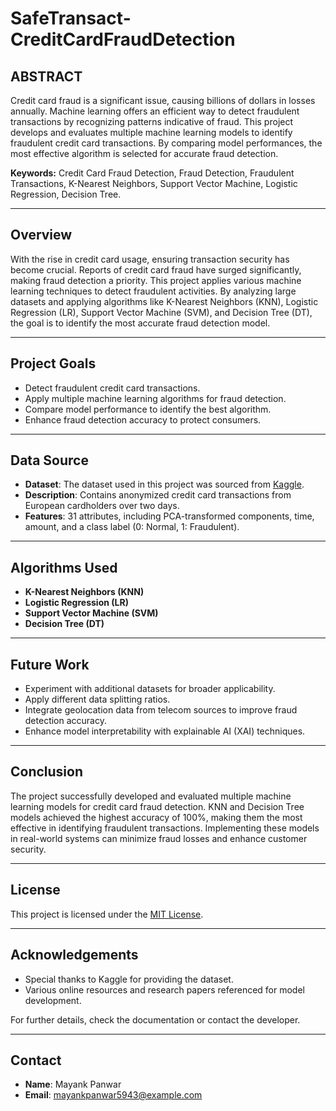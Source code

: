 # SafeTransact-CreditCardFraudDetection

## ABSTRACT
Credit card fraud is a significant issue, causing billions of dollars in losses annually. Machine learning offers an efficient way to detect fraudulent transactions by recognizing patterns indicative of fraud. This project develops and evaluates multiple machine learning models to identify fraudulent credit card transactions. By comparing model performances, the most effective algorithm is selected for accurate fraud detection.

**Keywords:** Credit Card Fraud Detection, Fraud Detection, Fraudulent Transactions, K-Nearest Neighbors, Support Vector Machine, Logistic Regression, Decision Tree.

---

## Overview
With the rise in credit card usage, ensuring transaction security has become crucial. Reports of credit card fraud have surged significantly, making fraud detection a priority. This project applies various machine learning techniques to detect fraudulent activities. By analyzing large datasets and applying algorithms like K-Nearest Neighbors (KNN), Logistic Regression (LR), Support Vector Machine (SVM), and Decision Tree (DT), the goal is to identify the most accurate fraud detection model.

---

## Project Goals
- Detect fraudulent credit card transactions.
- Apply multiple machine learning algorithms for fraud detection.
- Compare model performance to identify the best algorithm.
- Enhance fraud detection accuracy to protect consumers.

---

## Data Source
- **Dataset**: The dataset used in this project was sourced from [Kaggle](https://www.kaggle.com/datasets](https://www.kaggle.com/datasets/mlg-ulb/creditcardfraud)).
- **Description**: Contains anonymized credit card transactions from European cardholders over two days.
- **Features**: 31 attributes, including PCA-transformed components, time, amount, and a class label (0: Normal, 1: Fraudulent).

---

## Algorithms Used
- **K-Nearest Neighbors (KNN)**
- **Logistic Regression (LR)**
- **Support Vector Machine (SVM)**
- **Decision Tree (DT)**

---

## Future Work
- Experiment with additional datasets for broader applicability.
- Apply different data splitting ratios.
- Integrate geolocation data from telecom sources to improve fraud detection accuracy.
- Enhance model interpretability with explainable AI (XAI) techniques.

---

## Conclusion
The project successfully developed and evaluated multiple machine learning models for credit card fraud detection. KNN and Decision Tree models achieved the highest accuracy of 100%, making them the most effective in identifying fraudulent transactions. Implementing these models in real-world systems can minimize fraud losses and enhance customer security.


---

## License
This project is licensed under the [MIT License](LICENSE).

---

## Acknowledgements
- Special thanks to Kaggle for providing the dataset.
- Various online resources and research papers referenced for model development.

For further details, check the documentation or contact the developer.

---

## Contact
- **Name**: Mayank Panwar
- **Email**: mayankpanwar5943@example.com
